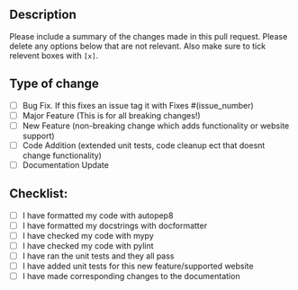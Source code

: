 ## Description

Please include a summary of the changes made in this pull request.
Please delete any options below that are not relevant.
Also make sure to tick relevent boxes with `[x]`.

## Type of change

- [ ] Bug Fix. If this fixes an issue tag it with Fixes #(issue_number)
- [ ] Major Feature (This is for all breaking changes!)
- [ ] New Feature (non-breaking change which adds functionality or website support)
- [ ] Code Addition (extended unit tests, code cleanup ect that doesnt change functionality)
- [ ] Documentation Update

## Checklist:

- [ ] I have formatted my code with autopep8
- [ ] I have formatted my docstrings with docformatter
- [ ] I have checked my code with mypy
- [ ] I have checked my code with pylint
- [ ] I have ran the unit tests and they all pass
- [ ] I have added unit tests for this new feature/supported website
- [ ] I have made corresponding changes to the documentation
